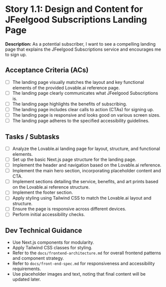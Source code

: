 # Story 1.1: Design and Content for JFeelgood Subscriptions Landing Page

**Description:** As a potential subscriber, I want to see a compelling landing page that explains the JFeelgood Subscriptions service and encourages me to sign up.

## Acceptance Criteria (ACs)

*   [ ] The landing page visually matches the layout and key functional elements of the provided Lovable.ai reference page.
*   [ ] The landing page clearly communicates what JFeelgood Subscriptions is.
*   [ ] The landing page highlights the benefits of subscribing.
*   [ ] The landing page includes clear calls to action (CTAs) for signing up.
*   [ ] The landing page is responsive and looks good on various screen sizes.
*   [ ] The landing page adheres to the specified accessibility guidelines.

## Tasks / Subtasks

*   [ ] Analyze the Lovable.ai landing page for layout, structure, and functional elements.
*   [ ] Set up the basic Next.js page structure for the landing page.
*   [ ] Implement the header and navigation based on the Lovable.ai reference.
*   [ ] Implement the main hero section, incorporating placeholder content and CTA.
*   [ ] Implement sections detailing the service, benefits, and art prints based on the Lovable.ai reference structure.
*   [ ] Implement the footer section.
*   [ ] Apply styling using Tailwind CSS to match the Lovable.ai layout and structure.
*   [ ] Ensure the page is responsive across different devices.
*   [ ] Perform initial accessibility checks.

## Dev Technical Guidance

*   Use Next.js components for modularity.
*   Apply Tailwind CSS classes for styling.
*   Refer to the `docs/frontend-architecture.md` for overall frontend patterns and component strategy.
*   Refer to `docs/front-end-spec.md` for responsiveness and accessibility requirements.
*   Use placeholder images and text, noting that final content will be updated later.